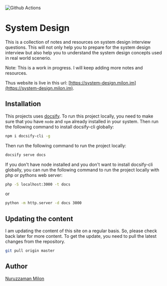![Github Actions](https://github.com/milon/one-problem-a-day/actions/workflows/build-publish.yml/badge.svg)

# System Design

This is a collection of notes and resources on system design interview questions. This will not only help you to prepare for the system design interview but also help you to understand the system design concepts used in real world scenerio.

Note: This is a work in progress. I will keep adding more notes and resources.

Thus website is live in this url: [https://system-design.milon.im](https://system-design.milon.im).

## Installation

This projects uses [docsify](https://docsify.js.org/#/). To run this project locally, you need to make sure that you have `node` and `npm` already installed in your system. Then run the following command to install docsify-cli globally:

```bash
npm i docsify-cli -g
```

Then run the following command to run the project locally:

```bash
docsify serve docs
```

If you don't have node installed and you don't want to install docsify-cli globally, you can run the following command to run the project locally with php or pythons web server:

```bash
php -S localhost:3000 -t docs
```

or

```bash
python -m http.server -d docs 3000
```

## Updating the content

I am updating the content of this site on a regular basis. So, please check back later for more content. To get the update, you need to pull the latest changes from the repository.

```bash
git pull origin master
```

## Author

[Nuruzzaman Milon](https://milon.im)
